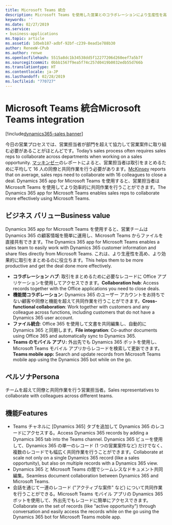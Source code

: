 ```yaml
---
title: Microsoft Teams 統合
description: Microsoft Teams を使用した営業とのコラボレーションにより生産性を高める
keywords: ''
ms.date: 02/27/2019
ms.service:
- business-applications
ms.topic: article
ms.assetid: 1dbeb187-adbf-92bf-c239-8ead1e788b30
author: ReneeW-CPub
ms.author: renwe
ms.openlocfilehash: 5515a8dc1b34538dd5f12277206d260eef7a5b7f
ms.sourcegitcommit: 0bbb1567f9ea5f74c257d0419b0032edb55d766b
ms.translationtype: HT
ms.contentlocale: ja-JP
ms.lasthandoff: 02/28/2019
ms.locfileid: "770727"
---
```

#  <a name="microsoft-teams-integration"></a><span data-ttu-id="83fe9-103">Microsoft Teams 統合</span><span class="sxs-lookup"><span data-stu-id="83fe9-103">Microsoft Teams integration</span></span> 
[!include[dynamics365-sales banner](../includes/dynamics365-sales.md)]


<span data-ttu-id="83fe9-104">今日の営業プロセスでは、営業担当者が部門を超えて協力して営業案件に取り組む必要があることがほとんどです。</span><span class="sxs-lookup"><span data-stu-id="83fe9-104">Today’s sales process often requires sales reps to collaborate across departments when working on a sales opportunity.</span></span> <span data-ttu-id="83fe9-105">[マッキンゼー](https://www.mckinsey.com/business-functions/marketing-and-sales/our-insights/finding-the-right-digital-balance-in-b2b-customer-experience)のレポートによると、営業担当者は取引をまとめるために平均して 16 人の同僚と共同作業を行う必要があります。</span><span class="sxs-lookup"><span data-stu-id="83fe9-105">[McKinsey](https://www.mckinsey.com/business-functions/marketing-and-sales/our-insights/finding-the-right-digital-balance-in-b2b-customer-experience) reports that on average, sales reps need to collaborate with 16 colleagues to close a deal.</span></span> <span data-ttu-id="83fe9-106">Dynamics 365 app for Microsoft Teams を使用すると、営業担当者は Microsoft Teams を使用してより効率的に共同作業を行うことができます。</span><span class="sxs-lookup"><span data-stu-id="83fe9-106">The Dynamics 365 app for Microsoft Teams enables sales reps to collaborate more effectively using Microsoft Teams.</span></span>

## <a name="business-value"></a><span data-ttu-id="83fe9-107">ビジネス バリュー</span><span class="sxs-lookup"><span data-stu-id="83fe9-107">Business value</span></span>

<span data-ttu-id="83fe9-108">Dynamics 365 app for Microsoft Teams を使用すると、営業チームは Dynamics 365 の顧客情報を簡単に運用し、Microsoft Teams からファイルを直接共有できます。</span><span class="sxs-lookup"><span data-stu-id="83fe9-108">The Dynamics 365 app for Microsoft Teams enables a sales team to easily work with Dynamics 365 customer information and share files directly from Microsoft Teams.</span></span> <span data-ttu-id="83fe9-109">これは、より生産性を高め、より効果的に取引をまとめるのに役立ちます。</span><span class="sxs-lookup"><span data-stu-id="83fe9-109">This helps them to be more productive and get the deal done more effectively.</span></span>

- <span data-ttu-id="83fe9-110">**コラボレーション ハブ**: 取引をまとめるために必要なレコードに Office アプリケーションを使用してアクセスできます。</span><span class="sxs-lookup"><span data-stu-id="83fe9-110">**Collaboration hub**: Access records together with the Office applications you need to close deals.</span></span>
- <span data-ttu-id="83fe9-111">**機能間コラボレーション**: Dynamics 365 のユーザー アカウントをお持ちでない顧客や同僚と機能を超えて共同作業を行うことができます。</span><span class="sxs-lookup"><span data-stu-id="83fe9-111">**Cross-functional collaboration**: Work together with customers and any colleague across functions, including customers that do not have a Dynamics 365 user account.</span></span>
- <span data-ttu-id="83fe9-112">**ファイル統合**: Office 365 を使用して文書を共同編集し、自動的に Dynamics 365 と同期します。</span><span class="sxs-lookup"><span data-stu-id="83fe9-112">**File integration**: Co-author documents using Office 365 and automatically sync to Dynamics 365.</span></span>
- <span data-ttu-id="83fe9-113">**Teams のモバイル アプリ:** 外出先でも Dynamics 365 ボットを使用し、Microsoft Teams モバイル アプリからレコードを検索して更新できます。</span><span class="sxs-lookup"><span data-stu-id="83fe9-113">**Teams mobile app:** Search and update records from Microsoft Teams mobile app using the Dynamics 365 bot while on the go.</span></span>

## <a name="persona"></a><span data-ttu-id="83fe9-114">ペルソナ</span><span class="sxs-lookup"><span data-stu-id="83fe9-114">Persona</span></span>

<span data-ttu-id="83fe9-115">チームを超えて同僚と共同作業を行う営業担当者。</span><span class="sxs-lookup"><span data-stu-id="83fe9-115">Sales representatives to collaborate with colleagues across different teams.</span></span>

## <a name="features"></a><span data-ttu-id="83fe9-116">機能</span><span class="sxs-lookup"><span data-stu-id="83fe9-116">Features</span></span>
- <span data-ttu-id="83fe9-117">Teams チャネルに [Dynamics 365] タブを追加して Dynamics 365 のレコードにアクセスする。</span><span class="sxs-lookup"><span data-stu-id="83fe9-117">Access Dynamics 365 records by adding a Dynamics 365 tab into the Teams channel.</span></span> <span data-ttu-id="83fe9-118">Dynamics 365 ビューを使用して、Dynamics 365 の単一のレコード (1 つの営業案件など) だけでなく、複数のレコードでも幅広く共同作業を行うことができます。</span><span class="sxs-lookup"><span data-stu-id="83fe9-118">Collaborate at scale not only on a single Dynamics 365 record (like a sales opportunity), but also on multiple records with a Dynamics 365 view.</span></span> 
- <span data-ttu-id="83fe9-119">Dynamics 365 と Microsoft Teams の間でシームレスなドキュメント共同編集。</span><span class="sxs-lookup"><span data-stu-id="83fe9-119">Seamless document collaboration between Dynamics 365 and Microsoft Teams.</span></span>
- <span data-ttu-id="83fe9-120">会話を通じて一連のレコード ("アクティブな案件" など) について共同作業を行うことができる。Microsoft Teams モバイル アプリの Dynamics 365 ボットを使用して、外出先でもレコードに簡単にアクセスできます。</span><span class="sxs-lookup"><span data-stu-id="83fe9-120">Collaborate on the set of records (like “active opportunity") through conversation and easily access the records while on the go using the Dynamics 365 bot for Microsoft Teams mobile app.</span></span>
